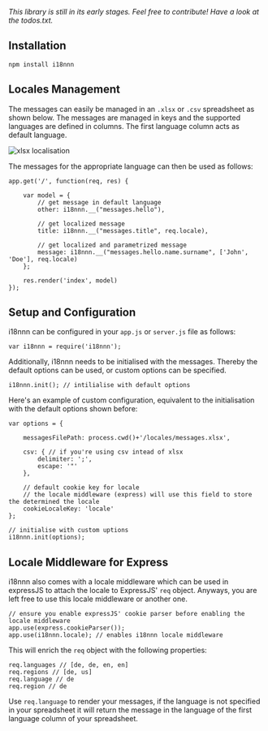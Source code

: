*This library is still in its early stages. Feel free to contribute! Have a look at the todos.txt.*


## Installation

    npm install i18nnn


## Locales Management

The messages can easily be managed in an <code>.xlsx</code> or <code>.csv</code> spreadsheet as
shown below. The messages are managed in keys and the supported languages are defined in columns.
The first language column acts as default language.

![xlsx localisation](https://raw.github.com/ndrizza/i18nnn/master/i18n.png)

The messages for the appropriate language can then be used as follows:

    app.get('/', function(req, res) {
    
        var model = {
            // get message in default language
            other: i18nnn.__("messages.hello"),
    
            // get localized message
            title: i18nnn.__("messages.title", req.locale),
    
            // get localized and parametrized message
            message: i18nnn.__("messages.hello.name.surname", ['John', 'Doe'], req.locale)
        };
    
        res.render('index', model)
    });


## Setup and Configuration

i18nnn can be configured in your <code>app.js</code> or <code>server.js</code> file as follows:

    var i18nnn = require('i18nnn');

Additionally, i18nnn needs to be initialised with the messages. Thereby the default options can be
used, or custom options can be specified.

    i18nnn.init(); // intilialise with default options

Here's an example of custom configuration, equivalent to the initialisation with the default
options shown before:

    var options = {
        
        messagesFilePath: process.cwd()+'/locales/messages.xlsx',
        
        csv: { // if you're using csv intead of xlsx
            delimiter: ';',
            escape: '"'
        },
        
        // default cookie key for locale
        // the locale middleware (express) will use this field to store the determined the locale
        cookieLocaleKey: 'locale'
    };

    // initialise with custom uptions
    i18nnn.init(options);


## Locale Middleware for Express

i18nnn also comes with a locale middleware which can be used in expressJS to attach the locale to ExpressJS' <code>req</code> object. Anyways, you are left free to use this locale middleware or another one.

    // ensure you enable expressJS' cookie parser before enabling the locale middleware
    app.use(express.cookieParser());
    app.use(i18nnn.locale); // enables i18nnn locale middleware

This will enrich the <code>req</code> object with the following properties:

    req.languages // [de, de, en, en]
    req.regions // [de, us]
    req.language // de
    req.region // de

Use <code>req.language</code> to render your messages, if the language is not specified in your
spreadsheet it will return the message in the language of the first language column of your spreadsheet.
